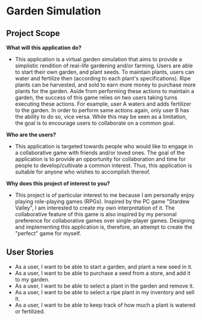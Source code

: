 # Garden Simulation

## Project Scope

**What will this application do?**
- This application is a virtual garden simulation that aims to provide a simplistic rendition of real-life gardening 
  and/or farming. Users are able to start their own garden, and plant seeds. To maintain plants, users can water and 
  fertilize then (according to each plant's specifications). Ripe plants can be harvested, and sold to earn more money
  to purchase more plants for the garden. Aside from performing these actions to maintain a garden, the success of this 
  game relies on two users taking turns executing these actions. For example, user A waters and adds
  fertilizer to the garden. In order to perform same actions again, only user B has the ability to do so,
  vice versa. While this may be seen as a limitation, the goal is to encourage users to collaborate on a 
  common goal. 


**Who are the users?**

- This application is targeted towards people who would like to engage in a collaborative game with friends and/or
  loved ones. The goal of the application is to provide an opportunity for collaboration and time for people to 
  develop/cultivate a common interest. Thus, this application is suitable for anyone who wishes to accomplish thereof.
  

**Why does this project of interest to you?**

- This project is of particular interest to me because I am personally enjoy playing role-playing games (RPGs).
  Inspired by the PC game "Stardew Valley", I am interested to create my own interpretation of it. The collaborative 
  feature of this game is also inspired by my personal preference for collaborative games over single-player games. 
  Designing and implementing this application is, therefore, an attempt to create the "perfect" game for myself.

## User Stories
- As a user, I want to be able to start a garden, and plant a new seed in it.
- As a user, I want to be able to purchase a seed from a store, and add it to my garden.
- As a user, I want to be able to select a plant in the garden and remove it.
- As a user, I want to be able to select a ripe plant in my inventory and sell it. 
- As a user, I want to be able to keep track of how much a plant is watered or fertilized. 